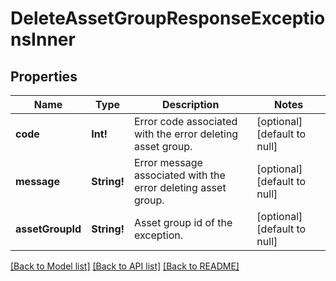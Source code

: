 # DeleteAssetGroupResponseExceptionsInner

## Properties
Name | Type | Description | Notes
------------ | ------------- | ------------- | -------------
**code** | **Int!** | Error code associated with the error deleting asset group. | [optional] [default to null]
**message** | **String!** | Error message associated with the error deleting asset group. | [optional] [default to null]
**assetGroupId** | **String!** | Asset group id of the exception. | [optional] [default to null]

[[Back to Model list]](../README.md#documentation-for-models) [[Back to API list]](../README.md#documentation-for-api-endpoints) [[Back to README]](../README.md)


